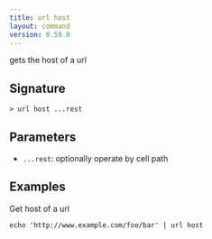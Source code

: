 ```yaml
---
title: url host
layout: command
version: 0.59.0
---
```


gets the host of a url

## Signature

```> url host ...rest```

## Parameters

 -  `...rest`: optionally operate by cell path

## Examples

Get host of a url
```shell
echo 'http://www.example.com/foo/bar' | url host
```

